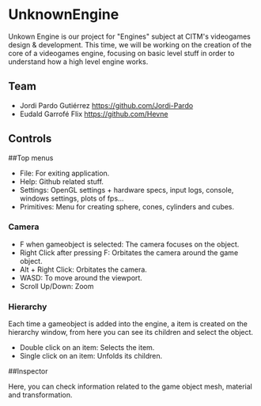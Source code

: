 # UnknownEngine

Unkown Engine is our project for "Engines" subject at CITM's videogames design & development. 
This time, we will be working on the creation of the core of a videogames engine, 
focusing on basic level stuff in order to understand how a high level engine works.

## Team

* Jordi Pardo Gutiérrez  https://github.com/Jordi-Pardo
* Eudald Garrofé Flix	 https://github.com/Hevne

## Controls

##Top menus

* File: For exiting application.
* Help: Github related stuff.
* Settings: OpenGL settings + hardware specs, input logs, console, windows settings, plots of fps...
* Primitives: Menu for creating sphere, cones, cylinders and cubes.

### Camera

* F when gameobject is selected: The camera focuses on the object.
* Right Click after pressing F: Orbitates the camera around the game object.
* Alt + Right Click: Orbitates the camera.
* WASD: To move around the viewport.
* Scroll Up/Down: Zoom

### Hierarchy

Each time a gameobject is added into the engine, a item is created on the hierarchy window, from here
you can see its children and select the object.

* Double click on an item: Selects the item.
* Single click on an item: Unfolds its children.


##Inspector

Here, you can check information related to the game object mesh, material and transformation.





